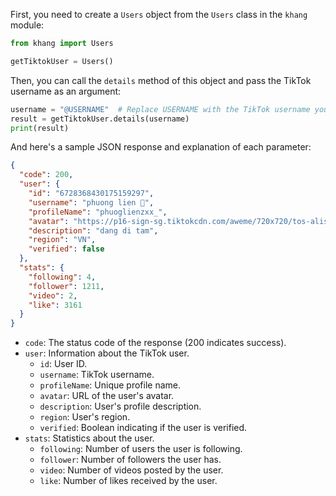 

First, you need to create a `Users` object from the `Users` class in the `khang` module:

```python
from khang import Users

getTiktokUser = Users()
```

Then, you can call the `details` method of this object and pass the TikTok username as an argument:

```python
username = "@USERNAME"  # Replace USERNAME with the TikTok username you want to query
result = getTiktokUser.details(username)
print(result)
```

And here's a sample JSON response and explanation of each parameter:

```json
{
  "code": 200,
  "user": {
    "id": "6728368430175159297",
    "username": "phuong lien 🍳",
    "profileName": "phuoglienzxx_",
    "avatar": "https://p16-sign-sg.tiktokcdn.com/aweme/720x720/tos-alisg-avt-0068/c46532ef63837ef61c4a2079ed4beb50.jpeg?lk3s=a5d48078&nonce=68232&refresh_token=ed4fce6885daf1b16447883e1b86ba3b&x-expires=1716120000&x-signature=%2FNcEGijZyjGGe5XnyKjwdwz9iFg%3D&shp=a5d48078&shcp=81f88b70",
    "description": "dang di tam",
    "region": "VN",
    "verified": false
  },
  "stats": {
    "following": 4,
    "follower": 1211,
    "video": 2,
    "like": 3161
  }
}
```

- `code`: The status code of the response (200 indicates success).
- `user`: Information about the TikTok user.
  - `id`: User ID.
  - `username`: TikTok username.
  - `profileName`: Unique profile name.
  - `avatar`: URL of the user's avatar.
  - `description`: User's profile description.
  - `region`: User's region.
  - `verified`: Boolean indicating if the user is verified.
- `stats`: Statistics about the user.
  - `following`: Number of users the user is following.
  - `follower`: Number of followers the user has.
  - `video`: Number of videos posted by the user.
  - `like`: Number of likes received by the user.

